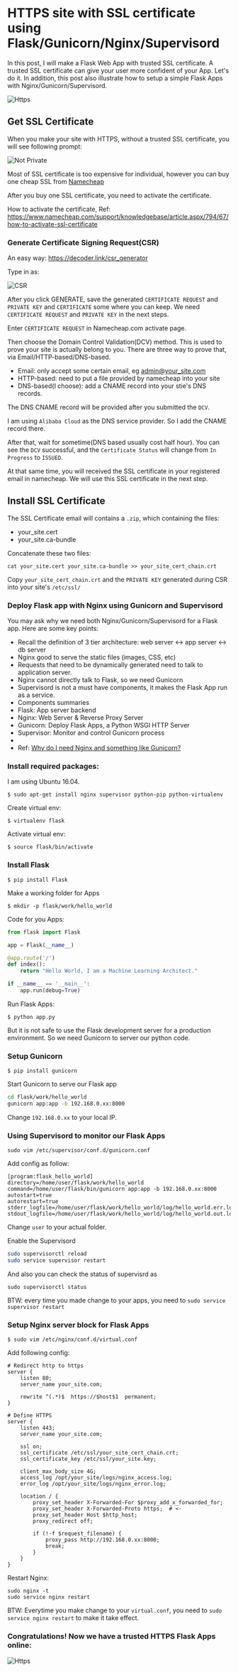 # HTTPS site with SSL certificate using Flask/Gunicorn/Nginx/Supervisord

[//]: # (Image References)
[img1]: ./images/https_ssl_certificate_flask_nginx_gunicorn_supervisor/your_connection_is_not_private.png
[img2]: ./images/https_ssl_certificate_flask_nginx_gunicorn_supervisor/CSR.png
[img3]: ./images/https_ssl_certificate_flask_nginx_gunicorn_supervisor/https.png

In this post, I will make a Flask Web App with trusted SSL certificate. A trusted SSL certificate can give your user more confident of your App. Let's do it. In addition, this post also illustrate how to setup a simple Flask Apps with Nginx/Gunicorn/Supervisord.

![Https][img3]

## Get SSL Certificate

When you make your site with HTTPS, without a trusted SSL certificate, you will see following prompt:

![Not Private][img1]

Most of SSL certificate is too expensive for individual, however you can buy one cheap SSL from [Namecheap](www.namecheap.com)

After you buy one SSL certificate, you need to activate the certificate.

How to activate the certificate, Ref: https://www.namecheap.com/support/knowledgebase/article.aspx/794/67/how-to-activate-ssl-certificate

### Generate Certificate Signing Request(CSR)

An easy way: https://decoder.link/csr_generator

Type in as:

![CSR][img2]

After you click GENERATE, save the generated `CERTIFICATE REQUEST` and `PRIVATE KEY` and `CERTIFICATE` some where you can keep. We need `CERTIFICATE REQUEST` and `PRIVATE KEY` in the next steps.

Enter `CERTIFICATE REQUEST` in Namecheap.com activate page.

Then choose the Domain Control Validation(DCV) method. This is used to prove your site is actually belong to you. There are three way to prove that, via Email/HTTP-based/DNS-based.
* Email: only accept some certain email, eg admin@your_site.com
* HTTP-based: need to put a file provided by namecheap into your site
* DNS-based(I choose): add a CNAME record into your stie's DNS records.

The DNS CNAME record will be provided after you submitted the `DCV`.

I am using `Alibaba Cloud` as the DNS service provider. So I add the CNAME record there.

After that, wait for sometime(DNS based usually cost half hour). You can see the `DCV` successful, and the `Certificate Status` will change from `In Progress` to `ISSUED`.

At that same time, you will received the SSL certificate in your registered email in namecheap. We will use this SSL certificate in the next step.

## Install SSL Certificate

The SSL Certificate email will contains a `.zip`, which containing the files:

* your_site.cert
* your_site.ca-bundle

Concatenate these two files:

`cat your_site.cert your_site.ca-bundle >> your_site_cert_chain.crt`

Copy `your_site_cert_chain.crt` and the `PRIVATE KEY` generated during CSR into your site's `/etc/ssl/`

### Deploy Flask app with Nginx using Gunicorn and Supervisord

You may ask why we need both Nginx/Gunicorn/Supervisord for a Flask app. Here are some key points:
* Recall the definition of 3 tier architecture: web server <-> app server <-> db server
* Nginx good to serve the static files (images, CSS, etc)
* Requests that need to be dynamically generated need to talk to application server.
* Nginx cannot directly talk to Flask, so we need Gunicorn
* Supervisord is not a must have components, it makes the Flask App run as a service.
* Components summaries
 * Flask: App server backend
 * Nginx: Web Server & Reverse Proxy Server
 * Gunicorn: Deploy Flask Apps, a Python WSGI HTTP Server
 * Supervisor: Monitor and control Gunicorn process
 *
* Ref: [Why do I need Nginx and something like Gunicorn?](https://serverfault.com/questions/331256/why-do-i-need-nginx-and-something-like-gunicorn)

### Install required packages:

I am using Ubuntu 16.04.

`$ sudo apt-get install nginx supervisor python-pip python-virtualenv`

Create virtual env:

`$ virtualenv flask`

Activate virtual env:

`$ source flask/bin/activate`

### Install Flask

`$ pip install Flask`

Make a working folder for Apps

`$ mkdir -p flask/work/hello_world`

Code for you Apps:

```python
from flask import Flask

app = Flask(__name__)

@app.route('/')
def index():
    return "Hello World, I am a Machine Learning Architect."

if __name__ == '__main__':
    app.run(debug=True)
```


Run Flask Apps:

`$ python app.py`

But it is not safe to use the Flask development server for a production environment. So we need Gunicorn to server our python code.

### Setup Gunicorn

`$ pip install gunicorn`

Start Gunicorn to serve our Flask app

``` bash
cd flask/work/hello_world
gunicorn app:app -b 192.168.0.xx:8000
```

Change `192.168.0.xx` to your local IP.

### Using Supervisord to monitor our Flask Apps

`sudo vim /etc/supervisor/conf.d/gunicorn.conf`

Add config as follow:

```
[program:flask_hello_world]
directory=/home/user/flask/work/hello_world
command=/home/user/flask/bin/gunicorn app:app -b 192.168.0.xx:8000
autostart=true
autorestart=true
stderr_logfile=/home/user/flask/work/hello_world/log/hello_world.err.log
stdout_logfile=/home/user/flask/work/hello_world/log/hello_world.out.log
```

Change `user` to your actual folder.

Enable the Supervisord

``` bash
sudo supervisorctl reload
sudo service supervisor restart
```

And also you can check the status of supervisrd as

`sudo supervisorctl status`

BTW: every time you made change to your apps, you need to `sudo service supervisor restart`

### Setup Nginx server block for Flask Apps

`$ sudo vim /etc/nginx/conf.d/virtual.conf`

Add following config:

```
# Redirect http to https
server {
    listen 80;
    server_name your_site.com;

    rewrite ^(.*)$  https://$host$1  permanent;
}

# Define HTTPS
server {
    listen 443;
    server_name your_site.com;

    ssl on;
    ssl_certificate /etc/ssl/your_site_cert_chain.crt;
    ssl_certificate_key /etc/ssl/your_site.key;

    client_max_body_size 4G;
    access_log /opt/your_site/logs/nginx_access.log;
    error_log /opt/your_site/logs/nginx_error.log;

    location / {
        proxy_set_header X-Forwarded-For $proxy_add_x_forwarded_for;
        proxy_set_header X-Forwarded-Proto https;  # <-
        proxy_set_header Host $http_host;
        proxy_redirect off;

        if (!-f $request_filename) {
            proxy_pass http://192.168.0.xx:8000;
            break;
        }
    }
}
```

Restart Nginx:

```
sudo nginx -t
sudo service nginx restart
```

BTW: Everytime you make change to your `virtual.conf`, you need to `sudo service nginx restart` to make it take effect.

### Congratulations! Now we have a trusted HTTPS Flask Apps online:

![Https][img3]
